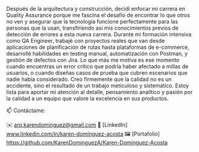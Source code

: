 
Después de la arquitectura y construcción, decidí enfocar mi carrera en Quality Assurance porque me fascina el desafío de encontrar lo que otros no ven y asegurar que la tecnología funcione perfectamente para las personas que la usan, transfiriendo así mis conocimientos previos de detección de errores a esta nueva carrera. Durante mi formación intensiva como QA Engineer, trabajé con proyectos reales que van desde aplicaciones de planificación de rutas hasta plataformas de e-commerce, desarrollé habilidades en testing manual, automatización con Postman, y gestión de defectos con Jira. Lo que más me motiva es ese momento cuando encuentras un error crítico que podría haber afectado a millas de usuarios, o cuando diseñas casos de prueba que cubren escenarios que nadie había considerado. Creo firmemente que la calidad no es un accidente, sino el resultado de un trabajo meticuloso y sistemático. Estoy lista para aportar mi atención al detalle, pensamiento analítico y pasión por la calidad a un equipo que valore la excelencia en sus productos.


📫 Contáctame:

✉️ arq.karendominguez@gmail.com
💼 [LinkedIn] www.linkedin.com/in/karen-domínguez-acosta
🖼️ [Portafolio] https://github.com/KarenDominguezA/Karen-Dominguez-Acosta
